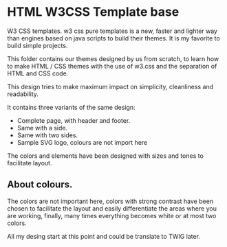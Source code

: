 # HTML W3CSS Template base

W3 CSS templates. w3 css pure templates is a new, faster and lighter way than engines based on java scripts to build their themes.
It is my favorite to build simple projects.

This folder contains our themes designed by us from scratch, to learn how to make HTML / CSS themes with the use of w3.css and the separation of HTML and CSS code.

This design tries to make maximum impact on simplicity, cleanliness and readability.

It contains three variants of the same design:

- Complete page, with header and footer.
- Same with a side.
- Same with two sides.
- Sample SVG logo, colours are not import here

The colors and elements have been designed with sizes and tones to facilitate layout.

## About colours.

The colors are not important here, colors with strong contrast have been chosen to facilitate the layout and easily differentiate the areas where you are working, finally, many times everything becomes white or at most two colors.

All my desing start at this point and could be translate to TWIG later.